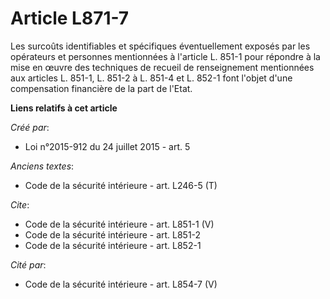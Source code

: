 # Article L871-7

Les surcoûts identifiables et spécifiques éventuellement exposés par les opérateurs et personnes mentionnées à l'article L.
851-1 pour répondre à la mise en œuvre des techniques de recueil de renseignement mentionnées aux articles L. 851-1, L. 851-2
à L. 851-4 et L. 852-1 font l'objet d'une compensation financière de la part de l'Etat.

**Liens relatifs à cet article**

_Créé par_:

  - Loi n°2015-912 du 24 juillet 2015 - art. 5

_Anciens textes_:

  - Code de la sécurité intérieure - art. L246-5 (T)

_Cite_:

  - Code de la sécurité intérieure - art. L851-1 (V)
  - Code de la sécurité intérieure - art. L851-2
  - Code de la sécurité intérieure - art. L852-1

_Cité par_:

  - Code de la sécurité intérieure - art. L854-7 (V)
